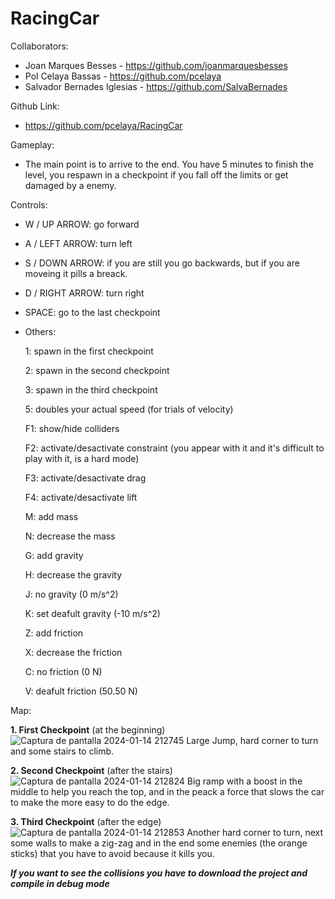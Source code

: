 # RacingCar
Collaborators:
- Joan Marques Besses - https://github.com/joanmarquesbesses
- Pol Celaya Bassas - https://github.com/pcelaya
- Salvador Bernades Iglesias - https://github.com/SalvaBernades

Github Link:
- https://github.com/pcelaya/RacingCar

Gameplay:

- The main point is to arrive to the end. You have 5 minutes to finish the level, you respawn in a checkpoint if you fall off the limits or get damaged by a enemy.

Controls:
 
 - W / UP ARROW: go forward
 
 - A / LEFT ARROW: turn left

 - S / DOWN ARROW: if you are still you go backwards, but if you are moveing it pills a breack.

 - D / RIGHT ARROW: turn right

 - SPACE: go to the last checkpoint
 
 
 - Others:

   1: spawn in the first checkpoint

   2: spawn in the second checkpoint

   3: spawn in the third checkpoint

   5: doubles your actual speed (for trials of velocity)

   F1: show/hide colliders

   F2: activate/desactivate constraint (you appear with it and it's difficult to play with it, is a hard mode)

   F3: activate/desactivate drag

   F4: activate/desactivate lift

   M: add mass

   N: decrease the mass

   G: add gravity

   H: decrease the gravity

   J: no gravity (0 m/s^2)

   K: set deafult gravity (-10 m/s^2)

   Z: add friction

   X: decrease the friction

   C: no friction (0 N)

   V: deafult friction (50.50 N)


Map:

**1. First Checkpoint** (at the beginning)
![Captura de pantalla 2024-01-14 212745](https://github.com/pcelaya/RacingCar/assets/125651873/2483a5b8-f30d-4e7a-b9c9-9769966185fa)
  Large Jump, hard corner to turn and some stairs to climb.

**2. Second Checkpoint** (after the stairs)
![Captura de pantalla 2024-01-14 212824](https://github.com/pcelaya/RacingCar/assets/125651873/19cb205d-73f3-430c-a433-3b82ffbfc6ee)
  Big ramp with a boost in the middle to help you reach the top, and in the peack a force that slows the car to make the more easy to do the edge.

**3. Third Checkpoint** (after the edge)
![Captura de pantalla 2024-01-14 212853](https://github.com/pcelaya/RacingCar/assets/125651873/cdd26938-a687-4efc-b392-3be5e230cfdc)
 Another hard corner to turn, next some walls to make a zig-zag and in the end some enemies (the orange sticks) that you have to avoid because it kills you.


***If you want to see the collisions you have to download the project and compile in debug mode*** 
